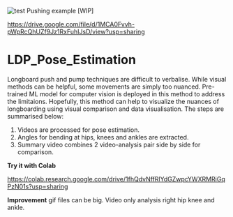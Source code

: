 ![test](https://user-images.githubusercontent.com/36811513/167272989-16becce3-bcfd-413a-bed4-4ef3344664c8.gif)
Pushing example [WIP]

https://drive.google.com/file/d/1MCA0Fvvh-pWpRcQhUZf9Jz1RxFuhIJsD/view?usp=sharing

# LDP_Pose_Estimation

Longboard push and pump techniques are difficult to verbalise. While visual methods can be helpful, some movements are simply too nuanced. Pre-trained ML model for computer vision is deployed in this method to address the limitaions. Hopefully, this method can help to visualize the nuances of longboarding using visual comparison and data visualisation. The steps are summarised below:

1) Videos are processed for pose estimation. 
2) Angles for bending at hips, knees and ankles are extracted.
3) Summary video combines 2 video-analysis pair side by side for comparison.

**Try it with Colab**

https://colab.research.google.com/drive/1fhQdvNffRlYdGZwpcYWXRMRiGqPzN01s?usp=sharing

**Improvement**
gif files can be big.
Video only analysis right hip knee and ankle.
